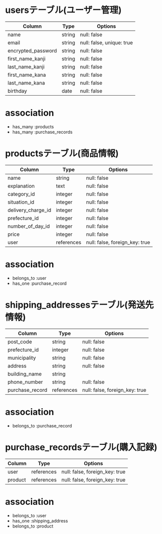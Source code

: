 
# usersテーブル(ユーザー管理)
| Column             | Type     | Options                   |
| ------------------ | -------- | ------------------------- |
| name               | string   | null: false               |
| email              | string   | null: false, unique: true |
| encrypted_password | string   | null: false               |
| first_name_kanji   | string   | null: false               |
| last_name_kanji    | string   | null: false               |
| first_name_kana    | string   | null: false               |
| last_name_kana     | string   | null: false               |
| birthday           | date     | null: false               |

# association
- has_many :products
- has_many :purchase_records


# productsテーブル(商品情報)
| Column             | Type       | Options                        |
| ------------------ | ---------- | ------------------------------ |
| name               | string     | null: false                    |
| explanation        | text       | null: false                    | 
| category_id        | integer    | null: false                    |
| situation_id       | integer    | null: false                    |
| delivery_charge_id | integer    | null: false                    |
| prefecture_id      | integer    | null: false                    |
| number_of_day_id   | integer    | null: false                    |
| price              | integer    | null: false                    |
| user               | references | null: false, foreign_key: true |

# association
- belongs_to :user
- has_one :purchase_record


# shipping_addressesテーブル(発送先情報) 
| Column             | Type       | Options                        |
| ------------------ | ---------- | ------------------------------ |
| post_code          | string     | null: false                    |
| prefecture_id      | integer    | null: false                    |
| municipality       | string     | null: false                    |
| address            | string     | null: false                    |
| building_name      | string     |                                |
| phone_number       | string     | null: false                    |
| purchase_record    | references | null: false, foreign_key: true |

# association
- belongs_to :purchase_record


# purchase_recordsテーブル(購入記録)
| Column             | Type         | Options                        |
| ------------------ | ------------ | ------------------------------ |
| user               | references   | null: false, foreign_key: true |               
| product            | references   | null: false, foreign_key: true |

# association
- belongs_to :user
- has_one :shipping_address
- belongs_to :product